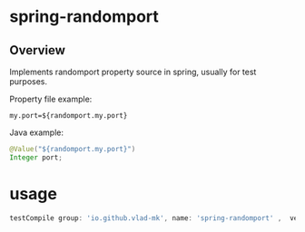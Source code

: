 spring-randomport
======================

Overview
---------

Implements randomport  property source in spring, usually for test purposes.

Property file example:
```
my.port=${randomport.my.port}
```


Java example:
```java
@Value("${randomport.my.port}")
Integer port;

```

usage
=====

```groovy
testCompile group: 'io.github.vlad-mk', name: 'spring-randomport' ,  version: '0.1.2'
```



